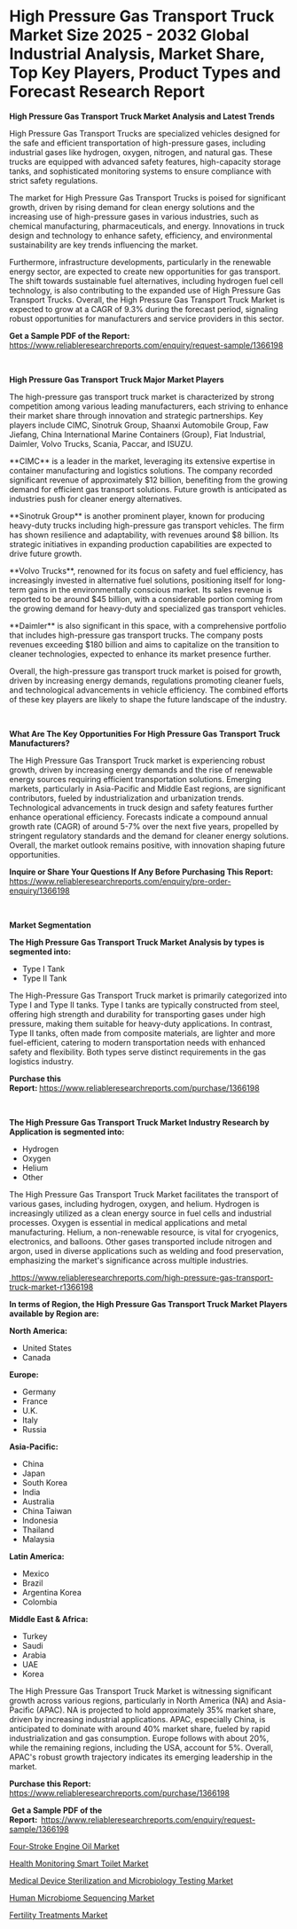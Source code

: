 <p><h1>High Pressure Gas Transport Truck Market Size 2025 - 2032 Global Industrial Analysis, Market Share, Top Key Players, Product Types and Forecast Research Report</h1></p><p><strong>High Pressure Gas Transport Truck Market Analysis and Latest Trends</strong></p>
<p><p>High Pressure Gas Transport Trucks are specialized vehicles designed for the safe and efficient transportation of high-pressure gases, including industrial gases like hydrogen, oxygen, nitrogen, and natural gas. These trucks are equipped with advanced safety features, high-capacity storage tanks, and sophisticated monitoring systems to ensure compliance with strict safety regulations. </p><p>The market for High Pressure Gas Transport Trucks is poised for significant growth, driven by rising demand for clean energy solutions and the increasing use of high-pressure gases in various industries, such as chemical manufacturing, pharmaceuticals, and energy. Innovations in truck design and technology to enhance safety, efficiency, and environmental sustainability are key trends influencing the market. </p><p>Furthermore, infrastructure developments, particularly in the renewable energy sector, are expected to create new opportunities for gas transport. The shift towards sustainable fuel alternatives, including hydrogen fuel cell technology, is also contributing to the expanded use of High Pressure Gas Transport Trucks. Overall, the High Pressure Gas Transport Truck Market is expected to grow at a CAGR of 9.3% during the forecast period, signaling robust opportunities for manufacturers and service providers in this sector.</p></p>
<p><strong>Get a Sample PDF of the Report:&nbsp;</strong> <a href="https://www.reliableresearchreports.com/enquiry/request-sample/1366198?utm_campaign=16&utm_medium=2&utm_source=Github&utm_content=ia&utm_term=22032025&utm_id=high-pressure-gas-transport-truck">https://www.reliableresearchreports.com/enquiry/request-sample/1366198</a></p>
<p>&nbsp;</p>
<p><strong>High Pressure Gas Transport Truck Major Market Players</strong></p>
<p><p>The high-pressure gas transport truck market is characterized by strong competition among various leading manufacturers, each striving to enhance their market share through innovation and strategic partnerships. Key players include CIMC, Sinotruk Group, Shaanxi Automobile Group, Faw Jiefang, China International Marine Containers (Group), Fiat Industrial, Daimler, Volvo Trucks, Scania, Paccar, and ISUZU.</p><p>**CIMC** is a leader in the market, leveraging its extensive expertise in container manufacturing and logistics solutions. The company recorded significant revenue of approximately $12 billion, benefiting from the growing demand for efficient gas transport solutions. Future growth is anticipated as industries push for cleaner energy alternatives.</p><p>**Sinotruk Group** is another prominent player, known for producing heavy-duty trucks including high-pressure gas transport vehicles. The firm has shown resilience and adaptability, with revenues around $8 billion. Its strategic initiatives in expanding production capabilities are expected to drive future growth.</p><p>**Volvo Trucks**, renowned for its focus on safety and fuel efficiency, has increasingly invested in alternative fuel solutions, positioning itself for long-term gains in the environmentally conscious market. Its sales revenue is reported to be around $45 billion, with a considerable portion coming from the growing demand for heavy-duty and specialized gas transport vehicles.</p><p>**Daimler** is also significant in this space, with a comprehensive portfolio that includes high-pressure gas transport trucks. The company posts revenues exceeding $180 billion and aims to capitalize on the transition to cleaner technologies, expected to enhance its market presence further.</p><p>Overall, the high-pressure gas transport truck market is poised for growth, driven by increasing energy demands, regulations promoting cleaner fuels, and technological advancements in vehicle efficiency. The combined efforts of these key players are likely to shape the future landscape of the industry.</p></p>
<p>&nbsp;</p>
<p><strong>What Are The Key Opportunities For High Pressure Gas Transport Truck Manufacturers?</strong></p>
<p><p>The High Pressure Gas Transport Truck market is experiencing robust growth, driven by increasing energy demands and the rise of renewable energy sources requiring efficient transportation solutions. Emerging markets, particularly in Asia-Pacific and Middle East regions, are significant contributors, fueled by industrialization and urbanization trends. Technological advancements in truck design and safety features further enhance operational efficiency. Forecasts indicate a compound annual growth rate (CAGR) of around 5-7% over the next five years, propelled by stringent regulatory standards and the demand for cleaner energy solutions. Overall, the market outlook remains positive, with innovation shaping future opportunities.</p></p>
<p><strong>Inquire or Share Your Questions If Any Before Purchasing This Report:</strong> <a href="https://www.reliableresearchreports.com/enquiry/pre-order-enquiry/1366198?utm_campaign=16&utm_medium=2&utm_source=Github&utm_content=ia&utm_term=22032025&utm_id=high-pressure-gas-transport-truck">https://www.reliableresearchreports.com/enquiry/pre-order-enquiry/1366198</a></p>
<p>&nbsp;</p>
<p><strong>Market Segmentation</strong></p>
<p><strong>The High Pressure Gas Transport Truck Market Analysis by types is segmented into:</strong></p>
<p><ul><li>Type I Tank</li><li>Type II Tank</li></ul></p>
<p><p>The High-Pressure Gas Transport Truck market is primarily categorized into Type I and Type II tanks. Type I tanks are typically constructed from steel, offering high strength and durability for transporting gases under high pressure, making them suitable for heavy-duty applications. In contrast, Type II tanks, often made from composite materials, are lighter and more fuel-efficient, catering to modern transportation needs with enhanced safety and flexibility. Both types serve distinct requirements in the gas logistics industry.</p></p>
<p><strong>Purchase this Report:&nbsp;</strong><a href="https://www.reliableresearchreports.com/purchase/1366198?utm_campaign=16&utm_medium=2&utm_source=Github&utm_content=ia&utm_term=22032025&utm_id=high-pressure-gas-transport-truck">https://www.reliableresearchreports.com/purchase/1366198</a></p>
<p>&nbsp;</p>
<p><strong>The High Pressure Gas Transport Truck Market Industry Research by Application is segmented into:</strong></p>
<p><ul><li>Hydrogen</li><li>Oxygen</li><li>Helium</li><li>Other</li></ul></p>
<p><p>The High Pressure Gas Transport Truck Market facilitates the transport of various gases, including hydrogen, oxygen, and helium. Hydrogen is increasingly utilized as a clean energy source in fuel cells and industrial processes. Oxygen is essential in medical applications and metal manufacturing. Helium, a non-renewable resource, is vital for cryogenics, electronics, and balloons. Other gases transported include nitrogen and argon, used in diverse applications such as welding and food preservation, emphasizing the market's significance across multiple industries.</p></p>
<p><a href="https://www.reliableresearchreports.com/high-pressure-gas-transport-truck-market-r1366198?utm_campaign=16&utm_medium=2&utm_source=Github&utm_content=ia&utm_term=22032025&utm_id=high-pressure-gas-transport-truck">&nbsp;https://www.reliableresearchreports.com/high-pressure-gas-transport-truck-market-r1366198</a></p>
<p><strong>In terms of Region, the High Pressure Gas Transport Truck Market Players available by Region are:</strong></p>
<p>
    <p> <strong> North America: </strong>
        <ul>
            <li>United States</li>
            <li>Canada</li>
        </ul>
        </p> 
    <p> <strong> Europe: </strong>
        <ul>
            <li>Germany</li>
            <li>France</li>
            <li>U.K.</li>
            <li>Italy</li>
            <li>Russia</li>
        </ul>
        </p> 
    <p> <strong> Asia-Pacific: </strong>
        <ul>
            <li>China</li>
            <li>Japan</li>
            <li>South Korea</li>
            <li>India</li>
            <li>Australia</li>
            <li>China Taiwan</li>
            <li>Indonesia</li>
            <li>Thailand</li>
            <li>Malaysia</li>
        </ul>
        </p> 
    <p> <strong> Latin America: </strong>
        <ul>
            <li>Mexico</li>
            <li>Brazil</li>
            <li>Argentina Korea</li>
            <li>Colombia</li>
        </ul>
        </p> 
    <p> <strong> Middle East & Africa: </strong>
        <ul>
            <li>Turkey</li>
            <li>Saudi</li>
            <li>Arabia</li>
            <li>UAE</li>
            <li>Korea</li>
        </ul>
    </p>
    </p>
<p><p>The High Pressure Gas Transport Truck Market is witnessing significant growth across various regions, particularly in North America (NA) and Asia-Pacific (APAC). NA is projected to hold approximately 35% market share, driven by increasing industrial applications. APAC, especially China, is anticipated to dominate with around 40% market share, fueled by rapid industrialization and gas consumption. Europe follows with about 20%, while the remaining regions, including the USA, account for 5%. Overall, APAC's robust growth trajectory indicates its emerging leadership in the market.</p></p>
<p><strong>Purchase this Report: </strong><a href="https://www.reliableresearchreports.com/purchase/1366198?utm_campaign=16&utm_medium=2&utm_source=Github&utm_content=ia&utm_term=22032025&utm_id=high-pressure-gas-transport-truck">https://www.reliableresearchreports.com/purchase/1366198</a></p>
<p>&nbsp;<strong>Get a Sample PDF of the Report:&nbsp;&nbsp;</strong><a href="https://www.reliableresearchreports.com/enquiry/request-sample/1366198?utm_campaign=16&utm_medium=2&utm_source=Github&utm_content=ia&utm_term=22032025&utm_id=high-pressure-gas-transport-truck">https://www.reliableresearchreports.com/enquiry/request-sample/1366198</a></p>
<p><strong></strong></p>
<p><p><a href="https://github.com/cachaskluwe/Market-Research-Report-List-1/blob/main/four-stroke-engine-oil-market.md?utm_campaign=16&utm_medium=2&utm_source=Github&utm_content=ia&utm_term=22032025&utm_id=high-pressure-gas-transport-truck">Four-Stroke Engine Oil Market</a></p><p><a href="https://github.com/lelkohydesyj/Market-Research-Report-List-1/blob/main/health-monitoring-smart-toilet-market.md?utm_campaign=16&utm_medium=2&utm_source=Github&utm_content=ia&utm_term=22032025&utm_id=high-pressure-gas-transport-truck">Health Monitoring Smart Toilet Market</a></p><p><a href="https://github.com/thanenegenqa/Market-Research-Report-List-1/blob/main/medical-device-sterilization-and-microbiology-testing-market.md?utm_campaign=16&utm_medium=2&utm_source=Github&utm_content=ia&utm_term=22032025&utm_id=high-pressure-gas-transport-truck">Medical Device Sterilization and Microbiology Testing Market</a></p><p><a href="https://github.com/syskamazucqa/Market-Research-Report-List-1/blob/main/human-microbiome-sequencing-market.md?utm_campaign=16&utm_medium=2&utm_source=Github&utm_content=ia&utm_term=22032025&utm_id=high-pressure-gas-transport-truck">Human Microbiome Sequencing Market</a></p><p><a href="https://github.com/cezilfinerv9/Market-Research-Report-List-1/blob/main/fertility-treatments-market.md?utm_campaign=16&utm_medium=2&utm_source=Github&utm_content=ia&utm_term=22032025&utm_id=high-pressure-gas-transport-truck">Fertility Treatments Market</a></p></p>